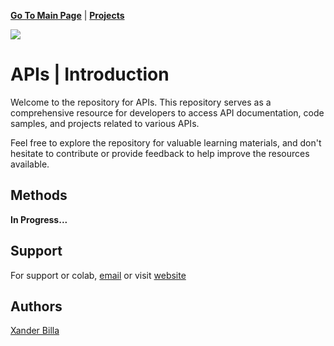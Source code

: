 [**Go To Main Page**](https://github.com/xanderbilla/xanderbilla/blob/main/README.md) | [**Projects**](https://projects.xanderbilla.com)

![](https://i.imgur.com/G6sWWqH.png)

# APIs | Introduction


Welcome to the repository for APIs. This repository serves as a comprehensive resource for developers to access API documentation, code samples, and projects related to various APIs. 

Feel free to explore the repository for valuable learning materials, and don't hesitate to contribute or provide feedback to help improve the resources available.

## Methods

**In Progress...**


## Support

For support or colab, [email](mailto:dev.xanderbilla@gmail.com) or visit [website](https://xanderbilla.com)

## Authors

[Xander Billa](https://xanderbilla.com)
